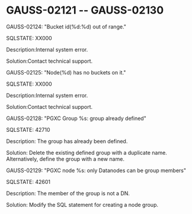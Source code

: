 # GAUSS-02121 -- GAUSS-02130<a name="EN-US_TOPIC_0302073087"></a>

GAUSS-02124: "Bucket id\(%d:%d\) out of range."

SQLSTATE: XX000

Description:Internal system error.

Solution:Contact technical support.

GAUSS-02125: "Node\(%d\) has no buckets on it."

SQLSTATE: XX000

Description:Internal system error.

Solution:Contact technical support.

GAUSS-02128: "PGXC Group %s: group already defined"

SQLSTATE: 42710

Description: The group has already been defined.

Solution: Delete the existing defined group with a duplicate name. Alternatively, define the group with a new name.

GAUSS-02129: "PGXC node %s: only Datanodes can be group members"

SQLSTATE: 42601

Description: The member of the group is not a DN.

Solution: Modify the SQL statement for creating a node group.

